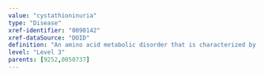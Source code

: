 ```yaml
---
value: "cystathioninuria"
type: "Disease"
xref-identifier: "0090142"
xref-dataSource: "DOID"
definition: "An amino acid metabolic disorder that is characterized by elevated plasma and urinary cystathionine levels that has_material_basis_in autosomal recessive inheritance of homozygous or compound heterozygous mutation in the gene encoding cystathionine gamma-lyase (CTH) on chromosome 1p31."
level: "Level 3"
parents: [9252,0050737]
---
```


